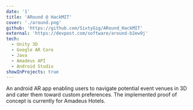 ```yaml
---
date: '1'
title: 'ARound @ HackMIT'
cover: './around.png'
github: 'https://github.com/SixtyGig/ARound_HackMIT'
external: 'https://devpost.com/software/around-b2ew9j'
tech:
  - Unity 3D
  - Google AR Core
  - Java
  - Amadeus API
  - Android Studio
showInProjects: true
---
```


An android AR app enabling users to navigate potential event venues in 3D and cater them toward custom preferences. The implemented proof of concept is currently for Amadeus Hotels.
